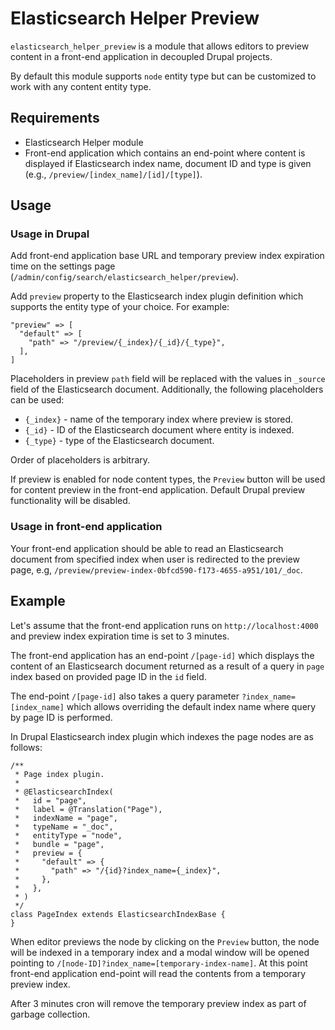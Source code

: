 # Elasticsearch Helper Preview

`elasticsearch_helper_preview` is a module that allows editors to preview content in a front-end application in decoupled Drupal projects.

By default this module supports `node` entity type but can be customized to work with any content entity type.

## Requirements
- Elasticsearch Helper module
- Front-end application which contains an end-point where content is displayed if Elasticsearch index name, document ID and type is given (e.g., `/preview/[index_name]/[id]/[type]`).

## Usage

### Usage in Drupal

Add front-end application base URL and temporary preview index expiration time on the settings 
page (`/admin/config/search/elasticsearch_helper/preview`). 

Add `preview` property to the Elasticsearch index plugin definition which supports the entity type of your choice. For example:

```
"preview" => [
  "default" => [
    "path" => "/preview/{_index}/{_id}/{_type}",
  ],
]
```

Placeholders in preview `path` field will be replaced with the values in `_source` field of the Elasticsearch document.
Additionally, the following placeholders can be used:

- `{_index}` - name of the temporary index where preview is stored.
- `{_id}` - ID of the Elasticsearch document where entity is indexed.
- `{_type}` - type of the Elasticsearch document.

Order of placeholders is arbitrary. 

If preview is enabled for node content types, the `Preview` button will be used for content preview in the front-end application. Default Drupal preview functionality will be disabled. 

### Usage in front-end application

Your front-end application should be able to read an Elasticsearch document from specified index when user is redirected to the preview page, e.g, `/preview/preview-index-0bfcd590-f173-4655-a951/101/_doc`.

## Example

Let's assume that the front-end application runs on `http://localhost:4000` and preview index expiration time is set to 3 minutes.

The front-end application has an end-point `/[page-id]` which displays the content of an Elasticsearch document
returned as a result of a query in `page` index based on provided page ID in the `id` field.

The end-point `/[page-id]` also takes a query parameter `?index_name=[index_name]` which allows overriding the default
index name where query by page ID is performed.

In Drupal Elasticsearch index plugin which indexes the page nodes are as follows:
```
/**
 * Page index plugin.
 *
 * @ElasticsearchIndex(
 *   id = "page",
 *   label = @Translation("Page"),
 *   indexName = "page",
 *   typeName = "_doc",
 *   entityType = "node",
 *   bundle = "page",
 *   preview = {
 *     "default" => {
 *       "path" => "/{id}?index_name={_index}",
 *     },
 *   },
 * )
 */
class PageIndex extends ElasticsearchIndexBase {
}
```

When editor previews the node by clicking on the `Preview` button, the node will be indexed in a temporary index and a
modal window will be opened pointing to `/[node-ID]?index_name=[temporary-index-name]`. At this point front-end 
application end-point will read the contents from a temporary preview index.  

After 3 minutes cron will remove the temporary preview index as part of garbage collection.
